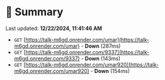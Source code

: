 # 📖 Summary
Last updated: **12/22/2024, 11:41:46 AM**

- `GET` [https://talk-m6gd.onrender.com/umar](https://talk-m6gd.onrender.com/umar) - **Down** (287ms)
- `GET` [https://talk-m6gd.onrender.com/9337](https://talk-m6gd.onrender.com/9337) - **Down** (143ms)
- `GET` [https://talk-m6gd.onrender.com/umar920](https://talk-m6gd.onrender.com/umar920) - **Down** (154ms)
